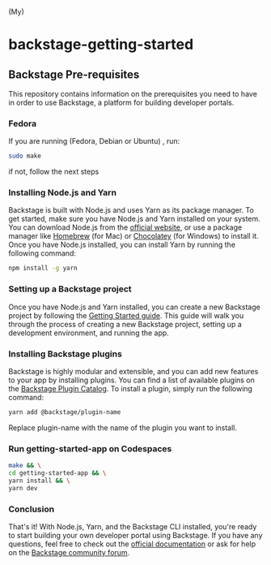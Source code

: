 (My)
# backstage-getting-started

## Backstage Pre-requisites

This repository contains information on the prerequisites you need to have in order to use Backstage, a platform for building developer portals.

### Fedora

If you are running (Fedora, Debian or Ubuntu) , run:

```BASH
sudo make
```
if not, follow the next steps

### Installing Node.js and Yarn

Backstage is built with Node.js and uses Yarn as its package manager. To get started, make sure you have Node.js and Yarn installed on your system. You can download Node.js from the [official website](https://nodejs.org/en), or use a package manager like [Homebrew](https://brew.sh/) (for Mac) or [Chocolatey](https://chocolatey.org/) (for Windows) to install it. Once you have Node.js installed, you can install Yarn by running the following command:

```BASH
npm install -g yarn
```

### Setting up a Backstage project

Once you have Node.js and Yarn installed, you can create a new Backstage project by following the [Getting Started guide](https://backstage.io/docs/getting-started/). This guide will walk you through the process of creating a new Backstage project, setting up a development environment, and running the app.

### Installing Backstage plugins

Backstage is highly modular and extensible, and you can add new features to your app by installing plugins. You can find a list of available plugins on the [Backstage Plugin Catalog](https://backstage.io/plugins/). To install a plugin, simply run the following command:

```BASH
yarn add @backstage/plugin-name
```

Replace plugin-name with the name of the plugin you want to install.

### Run getting-started-app on Codespaces
```BASH
make && \
cd getting-started-app && \
yarn install && \
yarn dev
```

### Conclusion

That's it! With Node.js, Yarn, and the Backstage CLI installed, you're ready to start building your own developer portal using Backstage. If you have any questions, feel free to check out the [official documentation](https://backstage.io/docs/overview/what-is-backstage/) or ask for help on the [Backstage community forum](https://github.com/backstage/backstage/discussions).